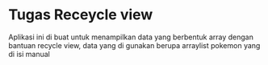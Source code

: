 # Tugas Receycle view

Aplikasi ini di buat untuk menampilkan data yang berbentuk array dengan bantuan recycle view, data yang di gunakan berupa arraylist pokemon yang di isi manual
